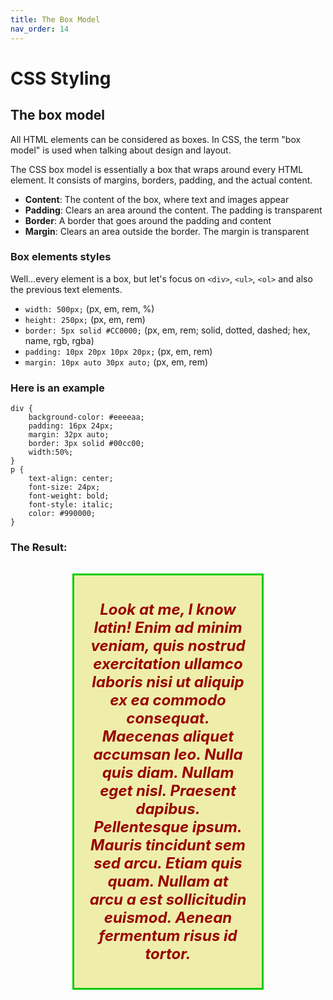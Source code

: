 ```yaml
---
title: The Box Model
nav_order: 14
---
```


# CSS Styling

## The box model

All HTML elements can be considered as boxes. In CSS, the term "box model" is used when talking about design and layout.

The CSS box model is essentially a box that wraps around every HTML element. It consists of margins, borders, padding, and the actual content.

- **Content**: The content of the box, where text and images appear
- **Padding**: Clears an area around the content. The padding is transparent
- **Border**: A border that goes around the padding and content
- **Margin**: Clears an area outside the border. The margin is transparent

### Box elements styles

Well...every element is a box, but let's focus on `<div>`, `<ul>`, `<ol>` and also the previous text elements.

- `width: 500px;` (px, em, rem, %)
- `height: 250px;` (px, em, rem)
- `border: 5px solid #CC0000;` (px, em, rem; solid, dotted, dashed; hex, name, rgb, rgba)
- `padding: 10px 20px 10px 20px;` (px, em, rem)
- `margin: 10px auto 30px auto;` (px, em, rem)

### Here is an example

```
div {
    background-color: #eeeeaa;
    padding: 16px 24px;
    margin: 32px auto;
    border: 3px solid #00cc00;
    width:50%;
}
p {
    text-align: center;
    font-size: 24px;
    font-weight: bold;
    font-style: italic;
    color: #990000;
}
```

### The Result:

<div style="background-color: #eeeeaa; padding: 16px 24px; margin: 32px auto; border: 3px solid #00cc00; width:50%;">
    <p style="text-align: center; font-size: 24px; font-weight: bold; font-style: italic; color: #990000;">Look at me, I
    know latin! Enim ad minim veniam, quis nostrud exercitation ullamco laboris nisi ut aliquip ex ea commodo consequat.
Maecenas aliquet accumsan leo. Nulla quis diam. Nullam eget nisl. Praesent dapibus. Pellentesque ipsum. Mauris tincidunt
sem sed arcu. Etiam quis quam. Nullam at arcu a est sollicitudin euismod. Aenean fermentum  risus id tortor.</p>
</div>

